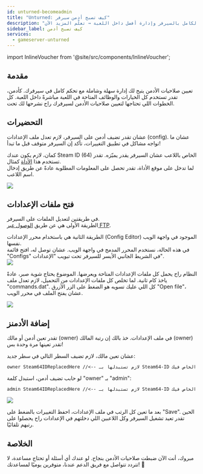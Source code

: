 ```yaml
---
id: unturned-becomeadmin
title: "Unturned: كيف تصبح أدمن سيرفر"
description: "اكتشف كيف تعطي صلاحيات الأدمن للتحكم الكامل بالسيرفر وإدارة أفضل داخل اللعبة → تعلّم المزيد الآن"
sidebar_label: كيف تصبح أدمن
services:
  - gameserver-unturned
---
```


import InlineVoucher from '@site/src/components/InlineVoucher';

## مقدمة
تعيين صلاحيات الأدمن يتيح لك إدارة سهلة وشاملة مع تحكم كامل في سيرفرك. كأدمن، تقدر تستخدم كل الخيارات والوظائف المتاحة في اللعبة مباشرةً داخل اللعبة. كل الخطوات اللي تحتاجها لتعيين صلاحيات الأدمن لسيرفرك راح نشرحها لك تحت.  
<InlineVoucher />

## التحضيرات

عشان تقدر تضيف أدمن على السيرفر، لازم تعدل ملف الإعدادات (config). عشان ما تواجه مشاكل في تطبيق التغييرات، تأكد إن السيرفر متوقف قبل ما تبدأ!

كمان، لازم يكون عندك Steam ID (64) الخاص باللاعب عشان السيرفر يقدر يميّزه. تقدر تستخدم هذا [الأداة](https://steamidfinder.com/) كمثال.  
لما تدخل على موقع الأداة، تقدر تحصل على المعلومات المطلوبة عادةً عن طريق إدخال اسم اللاعب.

![](https://screensaver01.zap-hosting.com/index.php/s/72YkRLBXE77NJQ5/preview)

## فتح ملفات الإعدادات

في طريقتين لتعديل الملفات على السيرفر.  
الطريقة الأولى هي عن طريق [الوصول عبر FTP](gameserver-ftpaccess.md).

الطريقة الثانية هي باستخدام محرر الإعدادات (Config Editor) الموجود في واجهة الويب نفسها.  
في هذه الحالة، نستخدم المحرر المدمج في واجهة الويب. عشان توصل له، افتح قائمة "Configs" في الشريط الجانبي الأيسر للسيرفر تحت تبويب "الإعدادات".  
![](https://screensaver01.zap-hosting.com/index.php/s/x872MGFpMLbTBj2/preview)

النظام راح يحمل كل ملفات الإعدادات المتاحة ويعرضها. الموضوع يحتاج شوية صبر، عادةً ياخذ كام ثانية. لما تخلص كل ملفات الإعدادات من التحميل، لازم تعدل ملف "commands.dat". كل اللي عليك تسويه هو الضغط على الزر الأزرق "Open file"، عشان يفتح الملف في محرر الويب.

![](https://screensaver01.zap-hosting.com/index.php/s/9mZyJKX6xCTeDeA/preview)

## إضافة الأدمنز

تقدر تعين أدمن أو مالك (owner) في ملف الإعدادات. خذ بالك إن رتبة المالك (owner) تقدر تعينها مرة وحدة بس!

عشان تعين مالك، لازم تضيف السطر التالي في سطر جديد:

`owner Steam64IDReplacedHere //<-- لازم تستبدلها بـ Steam64-ID الخاص فيك`

لو حابب تضيف أدمن، استبدل كلمة "owner" بـ "admin":

`admin Steam64IDReplacedHere //<-- لازم تستبدلها بـ Steam64-ID الخاص فيك`

![](https://screensaver01.zap-hosting.com/index.php/s/i6PpdsfK6spBECj/preview)

بعد ما تعين كل الرتب في ملف الإعدادات، احفظ التغييرات بالضغط على "Save". الحين تقدر تعيد تشغيل السيرفر وكل اللاعبين اللي دخلتهم في الإعدادات راح يحصلوا على رتبهم تلقائيًا.

## الخلاصة

مبروك، أنت الآن ضبطت صلاحيات الأدمن بنجاح. لو عندك أي أسئلة أو تحتاج مساعدة، لا تتردد تتواصل مع فريق الدعم عندنا، متوفرين يوميًا لمساعدتك! 🙂

<InlineVoucher />